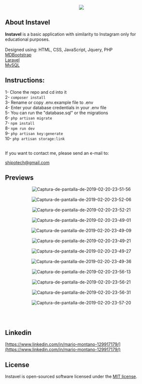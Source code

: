 <p align="center"><img src="https://i.ibb.co/TT8zhNT/logoo.png"></p>
 
## About Instavel 

<strong>Instavel</strong> is a basic application with similarity to Instagram only for educational purposes. 
<br><br>
Designed using:
HTML, CSS, JavaScript, Jquery, PHP
<br>
[MDBootstrap](https://mdbootstrap.com)
<br> 
[Laravel](https://laravel.com)
<br>
[MySQL](https://www.mysql.com)
<br>

## Instructions:
1- Clone the repo and cd into it <br>
2- `composer install` <br>
3- Rename or copy .env.example file to .env <br>
4- Enter your database credentials in your .env file <br>
5- You can run the "database.sql" or the migrations <br>
6- `php artisan migrate` <br>
7- `npm install` <br>
8- `npm run dev` <br>
9- `php artisan key:generate` <br>
10- `php artisan storage:link` <br>

<br>
If you want to contact me, please send an e-mail to:

[shipotech@gmail.com](mailto:shipotech@gmail.com)
<br>

## Previews
<p align="center">
<img src="https://i.ibb.co/2t0zwnw/Captura-de-pantalla-de-2019-02-20-23-51-56.png" alt="Captura-de-pantalla-de-2019-02-20-23-51-56" border="0">
<br><br>
<img src="https://i.ibb.co/MS9q9wm/Captura-de-pantalla-de-2019-02-20-23-52-06.png" alt="Captura-de-pantalla-de-2019-02-20-23-52-06" border="0">
<br><br>
<img src="https://i.ibb.co/W51yJVP/Captura-de-pantalla-de-2019-02-20-23-52-21.png" alt="Captura-de-pantalla-de-2019-02-20-23-52-21" border="0">
<br><br>
<img src="https://i.ibb.co/wYsSNgf/Captura-de-pantalla-de-2019-02-20-23-49-01.png" alt="Captura-de-pantalla-de-2019-02-20-23-49-01" border="0">
<br><br>
<img src="https://i.ibb.co/R4vMJNc/Captura-de-pantalla-de-2019-02-20-23-49-09.png" alt="Captura-de-pantalla-de-2019-02-20-23-49-09" border="0">
<br><br>
<img src="https://i.ibb.co/4Y7GZXp/Captura-de-pantalla-de-2019-02-20-23-49-21.png" alt="Captura-de-pantalla-de-2019-02-20-23-49-21" border="0">
<br><br>
<img src="https://i.ibb.co/PGXCrQw/Captura-de-pantalla-de-2019-02-20-23-49-27.png" alt="Captura-de-pantalla-de-2019-02-20-23-49-27" border="0">
<br><br>
<img src="https://i.ibb.co/12YsDCD/Captura-de-pantalla-de-2019-02-20-23-49-36.png" alt="Captura-de-pantalla-de-2019-02-20-23-49-36" border="0">
<br><br>
<img src="https://i.ibb.co/vBKcKYG/Captura-de-pantalla-de-2019-02-20-23-56-13.png" alt="Captura-de-pantalla-de-2019-02-20-23-56-13" border="0">
<br><br>
<img src="https://i.ibb.co/N11Qn2J/Captura-de-pantalla-de-2019-02-20-23-56-21.png" alt="Captura-de-pantalla-de-2019-02-20-23-56-21" border="0">
<br><br>
<img src="https://i.ibb.co/Hp0t3xp/Captura-de-pantalla-de-2019-02-20-23-56-31.png" alt="Captura-de-pantalla-de-2019-02-20-23-56-31" border="0">
<br><br>
<img src="https://i.ibb.co/cxfRhc3/Captura-de-pantalla-de-2019-02-20-23-57-20.png" alt="Captura-de-pantalla-de-2019-02-20-23-57-20" border="0">
<br><br>
</p>

<br>

## Linkedin

[https://www.linkedin.com/in/mario-montano-129917179/](https://www.linkedin.com/in/mario-montano-129917179/)
<br>

## License

Instavel is open-sourced software licensed under the [MIT license](https://opensource.org/licenses/MIT).